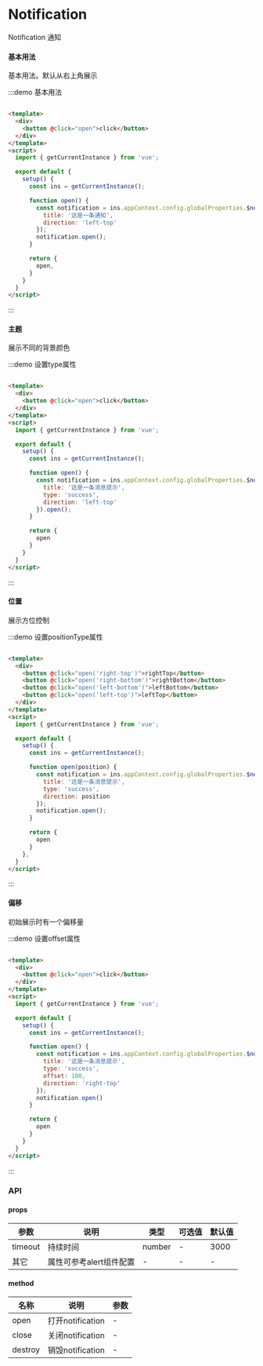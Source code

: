 # Notification

Notification 通知

#### 基本用法

基本用法。默认从右上角展示

:::demo 基本用法

```html

<template>
  <div>
    <button @click="open">click</button>
  </div>
</template>
<script>
  import { getCurrentInstance } from 'vue';

  export default {
    setup() {
      const ins = getCurrentInstance();

      function open() {
        const notification = ins.appContext.config.globalProperties.$notification({
          title: '这是一条通知',
          direction: 'left-top'
        });
        notification.open();
      }

      return {
        open,
      }
    }
  }
</script>
```

:::

#### 主题

展示不同的背景颜色

:::demo 设置type属性

```html

<template>
  <div>
    <button @click="open">click</button>
  </div>
</template>
<script>
  import { getCurrentInstance } from 'vue';

  export default {
    setup() {
      const ins = getCurrentInstance();

      function open() {
        const notification = ins.appContext.config.globalProperties.$notification({
          title: '这是一条消息提示',
          type: 'success',
          direction: 'left-top'
        }).open();
      }

      return {
        open
      }
    }
  }
</script>
```

:::

#### 位置

展示方位控制

:::demo 设置positionType属性

```html

<template>
  <div>
    <button @click="open('right-top')">rightTop</button>
    <button @click="open('right-bottom')">rightBottom</button>
    <button @click="open('left-bottom')">leftBottom</button>
    <button @click="open('left-top')">leftTop</button>
  </div>
</template>
<script>
  import { getCurrentInstance } from 'vue';

  export default {
    setup() {
      const ins = getCurrentInstance();

      function open(position) {
        const notification = ins.appContext.config.globalProperties.$notification({
          title: '这是一条消息提示',
          type: 'success',
          direction: position
        });
        notification.open();
      }

      return {
        open
      }
    },
  }
</script>
```

:::

#### 偏移

初始展示时有一个偏移量

:::demo 设置offset属性

```html

<template>
  <div>
    <button @click="open">click</button>
  </div>
</template>
<script>
  import { getCurrentInstance } from 'vue';

  export default {
    setup() {
      const ins = getCurrentInstance();

      function open() {
        const notification = ins.appContext.config.globalProperties.$notification({
          title: '这是一条消息提示',
          type: 'success',
          offset: 100,
          direction: 'right-top'
        });
        notification.open()
      }

      return {
        open
      }
    }
  }
</script>
```

:::

### API

#### props

| 参数      | 说明          | 类型      | 可选值                           | 默认值  |
|---------- |-------------- |---------- |--------------------------------  |-------- |
| timeout | 持续时间 | number | - | 3000 |
| 其它 | 属性可参考alert组件配置 | - | - | - |

#### method

| 名称 | 说明 | 参数 |
|---------- |-------- |---------- |
| open | 打开notification | - |
| close | 关闭notification | - |
| destroy | 销毁notification | - |
